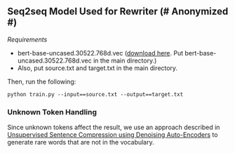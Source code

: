 ## Seq2seq Model Used for Rewriter (# Anonymized #)

*Requirements* 
- bert-base-uncased.30522.768d.vec ([download here](https://github.com/google-research/bert). Put bert-base-uncased.30522.768d.vec in the main directory.)
- Also, put source.txt and target.txt in the main directory.

Then, run the following:

`python train.py --input==source.txt --output==target.txt`

### Unknown Token Handling
Since unknown tokens affect the result, we use an approach described in [Unsupervised Sentence Compression using Denoising Auto-Encoders](http://aclweb.org/anthology/K18-1040) to generate rare words that are not in the vocabulary.
